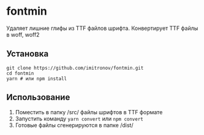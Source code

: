 # fontmin
Удаляет лишние глифы из TTF файлов шрифта. Конвертирует TTF файлы в woff, woff2

## Установка
```shell
git clone https://github.com/imitronov/fontmin.git
cd fontmin
yarn # или npm install
```

## Использование
1. Поместить в папку /src/ файлы шрифтов в TTF формате
2. Запустить команду `yarn convert` или `npm convert`
3. Готовые файлы сгенерируются в папке /dist/
